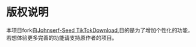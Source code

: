 # 版权说明
本项目fork自[Johnserf-Seed TikTokDownload](https://github.com/Johnserf-Seed/TikTokDownload),目的是为了增加个性化的功能，若想体验更多完善的功能请支持原作者的项目。


